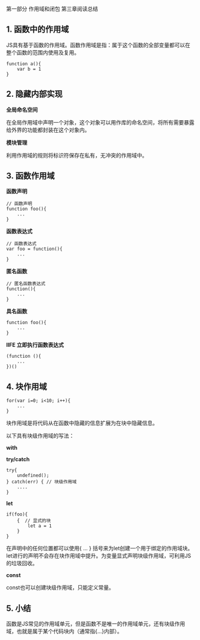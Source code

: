 第一部分 作用域和闭包 第三章阅读总结

## 1. 函数中的作用域

JS具有基于函数的作用域。函数作用域是指：属于这个函数的全部变量都可以在整个函数的范围内使用及复用。

```
function a(){
    var b = 1
}
```

## 2. 隐藏内部实现

**全局命名空间**

在全局作用域中声明一个对象，这个对象可以用作库的命名空间，将所有需要暴露给外界的功能都封装在这个对象内。

**模块管理**

利用作用域的规则将标识符保存在私有，无冲突的作用域中。

## 3. 函数作用域

**函数声明**

```
// 函数声明
function foo(){
    ...
}
```

**函数表达式**

```
// 函数表达式
var foo = function(){
    ...
}
```

**匿名函数**

```
// 匿名函数表达式
function(){
    ...
}
```

**具名函数**

```
function foo(){
    ...
}
```

**IIFE 立即执行函数表达式**

```
(function (){
    ...
})()
```


## 4. 块作用域

```
for(var i=0; i<10; i++){
    ...
}
```

块作用域是将代码从在函数中隐藏的信息扩展为在块中隐藏信息。

以下具有块级作用域的写法：

**with**

**try/catch**

```
try{
    undefined();
} catch(err) { // 块级作用域
    ....
}
```

**let**

```
if(foo){
    {  // 显式的块
        let a = 1
    }
}
```

在声明中的任何位置都可以使用{ ... } 括号来为let创建一个用于绑定的作用域块。let进行的声明不会存在块作用域中提升。为变量显式声明块级作用域，可利用JS的垃圾回收。

**const**

const也可以创建块级作用域，只能定义常量。

## 5. 小结

函数是JS常见的作用域单元，但是函数不是唯一的作用域单元，还有块级作用域，也就是属于某个代码块内（通常指{...}内部）。





